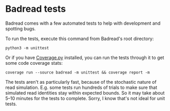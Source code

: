 # Badread tests

Badread comes with a few automated tests to help with development and spotting bugs.

To run the tests, execute this command from Badread's root directory:
```
python3 -m unittest
```

Or if you have [Coverage.py](https://coverage.readthedocs.io/en/coverage-4.5.1a/) installed, you can run the tests through it to get some code coverage stats:
```
coverage run --source badread -m unittest && coverage report -m
```

The tests aren't as particularly fast, because of the stochastic nature of read simulation. E.g. some tests run hundreds of trials to make sure that simulated read identities stay within expected bounds. So it may take about 5–10 minutes for the tests to complete. Sorry, I know that's not ideal for unit tests.
